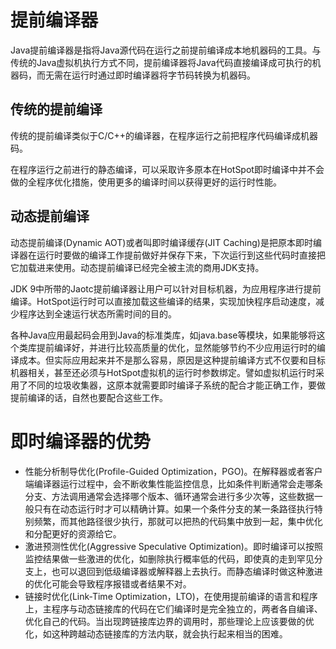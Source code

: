 # 提前编译器

Java提前编译器是指将Java源代码在运行之前提前编译成本地机器码的工具。与传统的Java虚拟机执行方式不同，提前编译器将Java代码直接编译成可执行的机器码，而无需在运行时通过即时编译器将字节码转换为机器码。

## 传统的提前编译

传统的提前编译类似于C/C++的编译器，在程序运行之前把程序代码编译成机器码。

在程序运行之前进行的静态编译，可以采取许多原本在HotSpot即时编译中并不会做的全程序优化措施，使用更多的编译时间以获得更好的运行时性能。

## 动态提前编译

动态提前编译(Dynamic AOT)或者叫即时编译缓存(JIT Caching)是把原本即时编译器在运行时要做的编译工作提前做好并保存下来，下次运行到这些代码时直接把它加载进来使用。动态提前编译已经完全被主流的商用JDK支持。

JDK 9中所带的Jaotc提前编译器让用户可以针对目标机器，为应用程序进行提前编译。HotSpot运行时可以直接加载这些编译的结果，实现加快程序启动速度，减少程序达到全速运行状态所需时间的目的。

各种Java应用最起码会用到Java的标准类库，如java.base等模块，如果能够将这个类库提前编译好，并进行比较高质量的优化，显然能够节约不少应用运行时的编译成本。但实际应用起来并不是那么容易，原因是这种提前编译方式不仅要和目标机器相关，甚至还必须与HotSpot虚拟机的运行时参数绑定。譬如虚拟机运行时采用了不同的垃圾收集器，这原本就需要即时编译子系统的配合才能正确工作，要做提前编译的话，自然也要配合这些工作。

# 即时编译器的优势

- 性能分析制导优化(Profile-Guided Optimization，PGO)。在解释器或者客户端编译器运行过程中，会不断收集性能监控信息，比如条件判断通常会走哪条分支、方法调用通常会选择哪个版本、循环通常会进行多少次等，这些数据一般只有在动态运行时才可以精确计算。如果一个条件分支的某一条路径执行特别频繁，而其他路径很少执行，那就可以把热的代码集中放到一起，集中优化和分配更好的资源给它。
- 激进预测性优化(Aggressive Speculative Optimization)。即时编译可以按照监控结果做一些激进的优化，如删除执行概率低的代码，即使真的走到罕见分支上，也可以退回到低级编译器或解释器上去执行。而静态编译时做这种激进的优化可能会导致程序报错或者结果不对。
- 链接时优化(Link-Time Optimization，LTO)，在使用提前编译的语言和程序上，主程序与动态链接库的代码在它们编译时是完全独立的，两者各自编译、优化自己的代码。当出现跨链接库边界的调用时，那些理论上应该要做的优化，如这种跨越动态链接库的方法内联，就会执行起来相当的困难。
